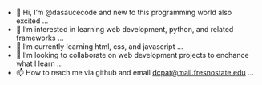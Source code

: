 - 👋 Hi, I’m @dasaucecode and new to this programming world also excited ...
- 👀 I’m interested in learning web development, python, and related frameworks ...
- 🌱 I’m currently learning html, css, and javascript ...
- 💞️ I’m looking to collaborate on web development projects to enchance what I learn ...
- 📫 How to reach me via github and email dcpat@mail.fresnostate.edu ...

<!---
dasaucecode/dasaucecode is a ✨ special ✨ repository because its `README.md` (this file) appears on your GitHub profile.
You can click the Preview link to take a look at your changes.
--->
